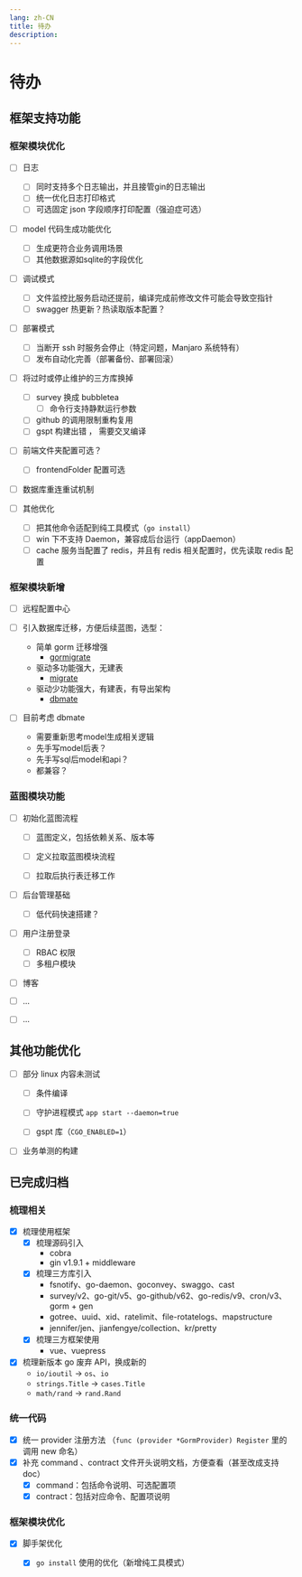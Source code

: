 ```yaml
---
lang: zh-CN
title: 待办
description: 
---
```

# 待办

## 框架支持功能

### 框架模块优化


- [ ] 日志
    - [ ] 同时支持多个日志输出，并且接管gin的日志输出
    - [ ] 统一优化日志打印格式
    - [ ] 可选固定 json 字段顺序打印配置（强迫症可选）

- [ ] model 代码生成功能优化
    - [ ] 生成更符合业务调用场景
    - [ ] 其他数据源如sqlite的字段优化

- [ ] 调试模式
    - [ ] 文件监控比服务启动还提前，编译完成前修改文件可能会导致空指针
    - [ ] swagger 热更新？热读取版本配置？

- [ ] 部署模式
    - [ ] 当断开 ssh 时服务会停止（特定问题，Manjaro 系统特有）
    - [ ] 发布自动化完善（部署备份、部署回滚）

- [ ] 将过时或停止维护的三方库换掉
    - [ ] survey 换成 bubbletea
        - [ ] 命令行支持静默运行参数
    - [ ] github 的调用限制重构复用
    - [ ] gspt 构建出错 ， 需要交叉编译

- [ ] 前端文件夹配置可选？
  - [ ] frontendFolder 配置可选

- [ ] 数据库重连重试机制

- [ ] 其他优化
  - [ ] 把其他命令适配到纯工具模式（`go install`）
  - [ ] win 下不支持 Daemon，兼容成后台运行（appDaemon）
  - [ ] cache 服务当配置了 redis，并且有 redis 相关配置时，优先读取 redis 配置

### 框架模块新增

- [ ] 远程配置中心

- [ ] 引入数据库迁移，方便后续蓝图，选型：
  - 简单 gorm 迁移增强
    - [gormigrate](https://github.com/go-gormigrate/gormigrate)
  - 驱动多功能强大，无建表
    - [migrate](https://github.com/golang-migrate/migrate)
  - 驱动少功能强大，有建表，有导出架构
    - [dbmate](https://github.com/amacneil/dbmate)
- [ ] 目前考虑 dbmate 
  - 需要重新思考model生成相关逻辑
  - 先手写model后表？
  - 先手写sql后model和api？
  - 都兼容？

### 蓝图模块功能

- [ ] 初始化蓝图流程
  - [ ] 蓝图定义，包括依赖关系、版本等
  - [ ] 定义拉取蓝图模块流程
  - [ ] 拉取后执行表迁移工作


- [ ] 后台管理基础
    - [ ] 低代码快速搭建？
- [ ] 用户注册登录
    - [ ] RBAC 权限
    - [ ] 多租户模块
- [ ] 博客
- [ ] ...
- [ ] ...


## 其他功能优化

- [ ] 部分 linux 内容未测试
  - [ ] 条件编译
  - [ ] 守护进程模式 `app start --daemon=true`
  - [ ] gspt 库（`CGO_ENABLED=1`）


- [ ] 业务单测的构建


## 已完成归档

### 梳理相关

- [x] 梳理使用框架
    - [x] 梳理源码引入
        - cobra
        - gin v1.9.1 + middleware
    - [x] 梳理三方库引入
        - fsnotify、go-daemon、goconvey、swaggo、cast
        - survey/v2、go-git/v5、go-github/v62、go-redis/v9、cron/v3、gorm + gen
        - gotree、uuid、xid、ratelimit、file-rotatelogs、mapstructure
        - jennifer/jen、jianfengye/collection、kr/pretty
    - [x] 梳理三方框架使用
        - vue、vuepress

- [x] 梳理新版本 go 废弃 API，换成新的
    - `io/ioutil` -> `os`、`io`
    - `strings.Title` -> `cases.Title`
    - `math/rand` -> `rand.Rand`

### 统一代码

- [x] 统一 provider 注册方法 （`func (provider *GormProvider) Register` 里的调用 new 命名）
- [x] 补充 command 、contract 文件开头说明文档，方便查看（甚至改成支持 doc）
    - [x] command：包括命令说明、可选配置项
    - [x] contract：包括对应命令、配置项说明

### 框架模块优化

- [x] 脚手架优化
  - [x] `go install` 使用的优化（新增纯工具模式）




